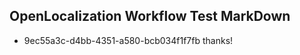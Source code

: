 ## OpenLocalization Workflow Test MarkDown
* 9ec55a3c-d4bb-4351-a580-bcb034f1f7fb thanks!

<!--HONumber=Jul16_HO4-->


